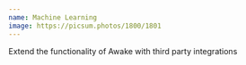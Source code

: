 ```yaml
---
name: Machine Learning
image: https://picsum.photos/1800/1801
---
```

Extend the functionality of Awake with third party integrations
